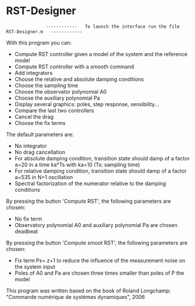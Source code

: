 RST-Designer
============

                   ------------   To launch the interface run the file RST-Designer.m   ------------

With this program you can:

- Compute RST controller given a model of the system and the reference model
- Compute RST controller with a smooth command
- Add integrators
- Choose the relative and absolute damping conditions
- Choose the sampling time
- Choose the observator polynomial A0
- Choose the auxiliary polynomial Pa
- Display several graphics: poles, step response, sensibility...
- Compare the last two controllers
- Cancel the drag
- Choose the fix terms

The default parameters are:
  - No integrator
  - No drag cancellation
  - For absolute damping condition, transition state should damp of a factor a=20 in a time ka*Ts with ka=10     (Ts: sampling time)
  - For relative damping condition, transition state should damp of a factor a=535 in N=1 oscillation
  - Spectral factorization of the numerator relative to the damping conditions

By pressing the button 'Compute RST', the following parameters are chosen:
  - No fix term
  - Observatory polynomial A0 and auxiliary polynomial Pa are chosen deadbeat

By pressing the button 'Compute smoot RST', the following parameters are chosen:
  - Fix term Ps= z+1 to reduce the influence of the measurement noise on the system input
  - Poles of A0 and Pa are chosen three times smaller than poles of P the model


This program was written based on the book of Roland Longchamp: "Commande numérique de systèmes dynamiques", 2006

